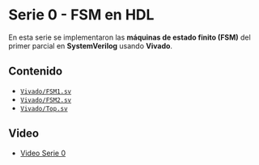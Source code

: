 # Serie 0 - FSM en HDL

En esta serie se implementaron las **máquinas de estado finito (FSM)** del primer parcial en **SystemVerilog** usando **Vivado**.

## Contenido
- [`Vivado/FSM1.sv`](./Vivado/FSM1.sv)
- [`Vivado/FSM2.sv`](./Vivado/FSM2.sv)
- [`Vivado/Top.sv`](./Vivado/Top.sv)

## Video
- [Video Serie 0](https://youtu.be/4zIyIRiycw0)
